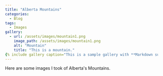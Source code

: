 ```yaml
---
title: "Alberta Mountains"
categories:
  - Blog
tags:
  - Images
gallery:
  - url: /assets/images/mountain1.png
    image_path: /assets/images/mountain1.png
    alt: "Mountain"
    title: "This is a mountain."
{% include gallery caption="This is a sample gallery with **Markdown support**." %}
---
```

Here are some images I took of Alberta's Mountains.
